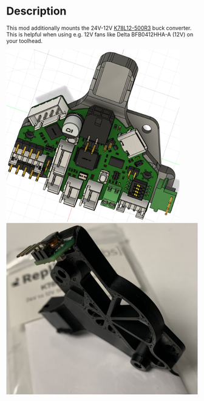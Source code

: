# Description
This mod additionally mounts the 24V-12V [K78L12-500R3](https://www.digikey.com/en/products/detail/mornsun-america-llc/K78L12-500R3/16784476) buck converter.
This is helpful when using e.g. 12V fans like Delta BFB0412HHA-A (12V) on your toolhead.


![](images/cad.png)
![](images/print.png)
